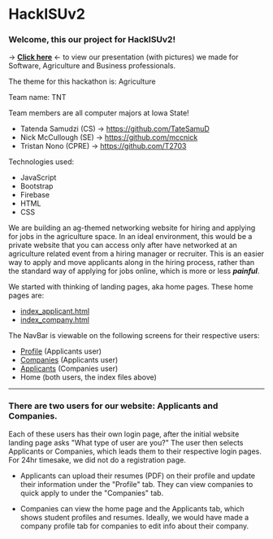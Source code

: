 # HackISUv2
 
<h3>Welcome, this our project for HackISUv2!</h3>

-> <b><a href="https://docs.google.com/presentation/d/1DKViKjFBE88dWei_xCWKsp4aOWyWWY58/edit?usp=drive_link&ouid=108362000636159531406&rtpof=true&sd=true">Click here</a></b> <- to view our presentation (with pictures) we made for Software, Agriculture and Business professionals.



The theme for this hackathon is: Agriculture

Team name: TNT

Team members are all computer majors at Iowa State!
- Tatenda Samudzi (CS) -> https://github.com/TateSamuD
- Nick McCullough (SE) -> https://github.com/mccnick
- Tristan Nono (CPRE) -> https://github.com/T2703

Technologies used:
 - JavaScript
 - Bootstrap
 - Firebase
 - HTML
 - CSS

We are building an ag-themed networking website for hiring and applying for jobs in the agriculture space. In an ideal environment, this would be a private website that you can access only after have networked at an agriculture related event from a hiring manager or recruiter. This is an easier way to apply and move applicants along in the hiring process, rather than the standard way of applying for jobs online, which is more or less <i><b>painful</b></i>.

We started with thinking of landing pages, aka home pages. These home pages are:
- <a href="https://github.com/TateSamuD/HackISUv2_TNT/blob/main/index_applicant.html">index_applicant.html</a>
- <a href="https://github.com/TateSamuD/HackISUv2_TNT/blob/main/index_company.html">index_company.html</a>

The NavBar is viewable on the following screens for their respective users:
- <a href="https://github.com/TateSamuD/HackISUv2_TNT/blob/main/tab_profile.html">Profile</a> (Applicants user)
- <a href="https://github.com/TateSamuD/HackISUv2_TNT/blob/main/tab_company.html">Companies</a> (Applicants user) 
- <a href="https://github.com/TateSamuD/HackISUv2_TNT/blob/main/tab_applicant.html">Applicants</a> (Companies user)
- Home (both users, the index files above)

_________________
<h3>There are two users for our website: Applicants and Companies. </h3>

Each of these users has their own login page, after the initial website landing page asks "What type of user are you?" The user then selects Applicants or Companies, which leads them to their respective login pages. For 24hr timesake, we did not do a registration page.

- Applicants can upload their resumes (PDF) on their profile and update their information under the "Profile" tab. They can view companies to quick apply to under the "Companies" tab.

- Companies can view the home page and the Applicants tab, which shows student profiles and resumes. Ideally, we would have made a company profile tab for companies to edit info about their company.
